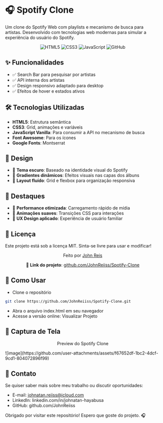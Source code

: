 # 🎧 Spotify Clone 

Um clone do Spotify Web com playlists e mecanismo de busca para artistas. Desenvolvido com tecnologias web modernas para simular a experiência do usuário do Spotify.

<div align="center"> 
  <img src="https://img.shields.io/badge/HTML5-E34F26?style=for-the-badge&logo=html5&logoColor=white" alt="HTML5"> 
  <img src="https://img.shields.io/badge/CSS3-1572B6?style=for-the-badge&logo=css3&logoColor=white" alt="CSS3"> 
  <img src="https://img.shields.io/badge/JavaScript-F7DF1E?style=for-the-badge&logo=javascript&logoColor=black" alt="JavaScript">
  <img src="https://img.shields.io/badge/GitHub-100000?style=for-the-badge&logo=github&logoColor=white" alt="GitHub"> 
</div>

## ✨ Funcionalidades
- ✅ Search Bar para pesquisar por artistas
- ✅ API interna dos artistas
- ✅ Design responsivo adaptado para desktop
- ✅ Efeitos de hover e estados ativos

## 🛠️ Tecnologias Utilizadas

- **HTML5**: Estrutura semântica
- **CSS3**: Grid, animações e variáveis
- **JavaScript Vanilla**: Para consumir a API no mecanismo de busca
- **Font Awesome**: Para os ícones
- **Google Fonts**: Montserrat

## 🎨 Design

- 🎨 **Tema escuro**: Baseado na identidade visual do Spotify
- 🔲 **Gradientes dinâmicos**: Efeitos visuais nas capas dos álbuns
- 📐 **Layout fluído**: Grid e flexbox para organização responsiva

## 🌟 Destaques

- 🔹 **Performance otimizada**: Carregamento rápido de mídia
- 🔹 **Animações suaves**: Transições CSS para interações
- 🔹 **UX Design aplicado**: Experiência de usuário familiar

## 📄 Licença

Este projeto está sob a licença MIT. Sinta-se livre para usar e modificar!

<div align="center"> 
  <p>Feito por <a href="https://github.com/JohnReiiss">John Reis</a></p>
  <p>🔗 <strong>Link do projeto</strong>: <a href="https://johnreiiss.github.io/Spotify-Clone/" target="_blank" rel="noopener noreferrer">github.com/JohnReiiss/Spotify-Clone</a></p> 
</div>

## 🚀 Como Usar

- Clone o repositório

```bash
git clone https://github.com/JohnReiiss/Spotify-Clone.git
````
- Abra o arquivo index.html em seu navegador
- Acesse a versão online: Visualizar Projeto

## 📌 Captura de Tela
<div align="center"> 
<p>Preview do Spotify Clone</p>
</div>
![image](https://github.com/user-attachments/assets/f67652df-1bc2-4dcf-9cd1-804072896f99)

## 📱 Contato
Se quiser saber mais sobre meu trabalho ou discutir oportunidades:

- E-mail: johnatan.reiiss@icloud.com
- LinkedIn: linkedin.com/in/johnatan-hayabusa
- GitHub: github.com/JohnReiiss

Obrigado por visitar este repositório! Espero que goste do projeto. 🎧
